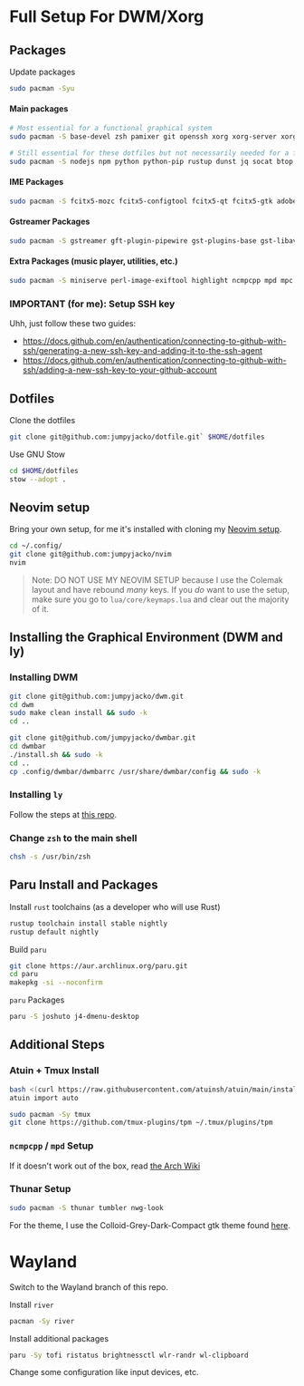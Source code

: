 # Full Setup For DWM/Xorg
## Packages
Update packages
```sh
sudo pacman -Syu
```

#### Main packages
```sh
# Most essential for a functional graphical system
sudo pacman -S base-devel zsh pamixer git openssh xorg xorg-server xorg-apps xorg-xinit dmenu kitty unzip

# Still essential for these dotfiles but not necessarily needed for a functional graphical system
sudo pacman -S nodejs npm python python-pip rustup dunst jq socat btop feh neovim eza bat zoxide zathura unrar maim convert qt5ct adwaita-qt5 ttf-mononoki-nerd
```

#### IME Packages
```sh
sudo pacman -S fcitx5-mozc fcitx5-configtool fcitx5-qt fcitx5-gtk adobe-source-han-sans-jp-fonts
```

#### Gstreamer Packages
```sh
sudo pacman -S gstreamer gft-plugin-pipewire gst-plugins-base gst-libav gst-plugins-good gst-plugins-bad
```

#### Extra Packages (music player, utilities, etc.)
```sh
sudo pacman -S miniserve perl-image-exiftool highlight ncmpcpp mpd mpc lazygit
```

### IMPORTANT (for me): Setup SSH key
Uhh, just follow these two guides:
- https://docs.github.com/en/authentication/connecting-to-github-with-ssh/generating-a-new-ssh-key-and-adding-it-to-the-ssh-agent
- https://docs.github.com/en/authentication/connecting-to-github-with-ssh/adding-a-new-ssh-key-to-your-github-account

## Dotfiles
Clone the dotfiles
```sh
git clone git@github.com:jumpyjacko/dotfile.git` $HOME/dotfiles
```

Use GNU Stow
```sh
cd $HOME/dotfiles
stow --adopt .
```

## Neovim setup
Bring your own setup, for me it's installed with cloning my [Neovim setup](https://github.com/jumpyjacko/nvim).
```sh
cd ~/.config/
git clone git@github.com:jumpyjacko/nvim
nvim
```

> Note: DO NOT USE MY NEOVIM SETUP because I use the Colemak layout and have rebound *many* keys. If you *do* want to use the setup, make sure you go to `lua/core/keymaps.lua` and clear out the majority of it.

## Installing the Graphical Environment (DWM and ly)
### Installing DWM
```sh
git clone git@github.com:jumpyjacko/dwm.git
cd dwm
sudo make clean install && sudo -k
cd ..

git clone git@github.com/jumpyjacko/dwmbar.git
cd dwmbar
./install.sh && sudo -k
cd ..
cp .config/dwmbar/dwmbarrc /usr/share/dwmbar/config && sudo -k
```

### Installing `ly`
Follow the steps at [this repo](https://github.com/jumpyjacko/ly).

### Change `zsh` to the main shell
```sh
chsh -s /usr/bin/zsh
```

## Paru Install and Packages
Install `rust` toolchains (as a developer who will use Rust)
```sh
rustup toolchain install stable nightly
rustup default nightly
```

Build `paru`
```sh
git clone https://aur.archlinux.org/paru.git
cd paru
makepkg -si --noconfirm
```

`paru` Packages
```sh
paru -S joshuto j4-dmenu-desktop
```

## Additional Steps
### Atuin + Tmux Install
```sh
bash <(curl https://raw.githubusercontent.com/atuinsh/atuin/main/install.sh)
atuin import auto

sudo pacman -Sy tmux
git clone https://github.com/tmux-plugins/tpm ~/.tmux/plugins/tpm
```

### `ncmpcpp` / `mpd` Setup
If it doesn't work out of the box, read [the Arch Wiki](https://wiki.archlinux.org/title/Music_Player_Daemon)

### Thunar Setup
```sh
sudo pacman -S thunar tumbler nwg-look
```

For the theme, I use the Colloid-Grey-Dark-Compact gtk theme found [here](https://github.com/vinceliuice/Colloid-gtk-theme).

# Wayland
Switch to the Wayland branch of this repo.

Install `river`
```sh
pacman -Sy river
```

Install additional packages
```sh
paru -Sy tofi ristatus brightnessctl wlr-randr wl-clipboard
```

Change some configuration like input devices, etc.
